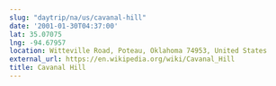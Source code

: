 ```yaml
---
slug: "daytrip/na/us/cavanal-hill"
date: '2001-01-30T04:37:00'
lat: 35.07075
lng: -94.67957
location: Witteville Road, Poteau, Oklahoma 74953, United States
external_url: https://en.wikipedia.org/wiki/Cavanal_Hill
title: Cavanal Hill
---
```



